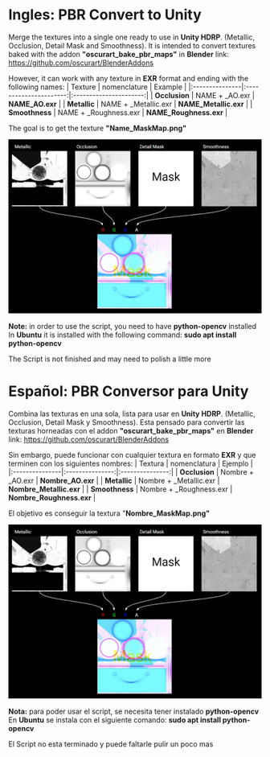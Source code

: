 # Ingles: PBR Convert to Unity
Merge the textures into a single one ready to use in **Unity HDRP**. (Metallic, Occlusion, Detail Mask and Smoothness).
It is intended to convert textures baked with the addon **"oscurart_bake_pbr_maps"** in **Blender** link: https://github.com/oscurart/BlenderAddons

However, it can work with any texture in **EXR** format and ending with the following names:
| Texture        | nomenclature           | Example                |
|:---------------|:----------------------:|:----------------------:|
| **Occlusion**  | NAME + _AO.exr         | **NAME_AO.exr**        |
| **Metallic**   | NAME + _Metallic.exr   | **NAME_Metallic.exr**  |
| **Smoothness** | NAME + _Roughness.exr  | **NAME_Roughness.exr** |

The goal is to get the texture **"Name_MaskMap.png"**

![Example](https://raw.githubusercontent.com/Dante-Leoncini/PBR_Convert_toUnity/main/Documentacion/unity_example.jpeg)

**Note:** in order to use the script, you need to have **python-opencv** installed
In **Ubuntu** it is installed with the following command: **sudo apt install python-opencv**

The Script is not finished and may need to polish a little more

# Español: PBR Conversor para Unity
Combina las texturas en una sola, lista para usar en **Unity HDRP**. (Metallic, Occlusion, Detail Mask y Smoothness).
Esta pensado para convertir las texturas horneadas con el addon **"oscurart_bake_pbr_maps"** en **Blender** link: https://github.com/oscurart/BlenderAddons 

Sin embargo, puede funcionar con cualquier textura en formato **EXR** y que terminen con los siguientes nombres:
| Textura        | nomenclatura    | Ejemplo         |
|:---------------|:---------------:|:---------------:|
| **Occlusion**  | Nombre + _AO.exr  | **Nombre_AO.exr** |
| **Metallic**   | Nombre + _Metallic.exr  | **Nombre_Metallic.exr** |
| **Smoothness** | Nombre + _Roughness.exr  | **Nombre_Roughness.exr** |

El objetivo es conseguir la textura "**Nombre_MaskMap.png"**

![Example](https://raw.githubusercontent.com/Dante-Leoncini/PBR_Convert_toUnity/main/Documentacion/unity_example.jpeg)

**Nota:** para poder usar el script, se necesita tener instalado **python-opencv**
En **Ubuntu** se instala con el siguiente comando: **sudo apt install python-opencv**

El Script no esta terminado y puede faltarle pulir un poco mas
